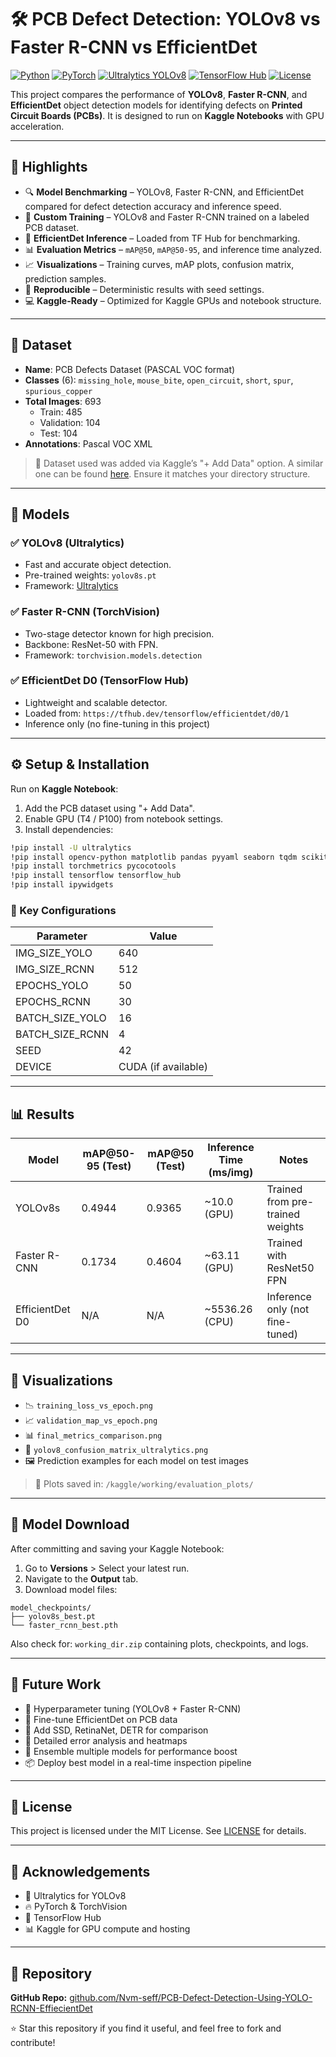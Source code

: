 # 🛠️ PCB Defect Detection: YOLOv8 vs Faster R-CNN vs EfficientDet

[![Python](https://img.shields.io/badge/Python-3.11+-blue.svg)](https://www.python.org/)
[![PyTorch](https://img.shields.io/badge/PyTorch-2.5+-orange.svg)](https://pytorch.org/)
[![Ultralytics YOLOv8](https://img.shields.io/badge/Ultralytics-YOLOv8-blue)](https://github.com/ultralytics/ultralytics)
[![TensorFlow Hub](https://img.shields.io/badge/TensorFlow%20Hub-EfficientDet-yellow)](https://tfhub.dev/)
[![License](https://img.shields.io/badge/License-MIT-green.svg)](LICENSE)

This project compares the performance of **YOLOv8**, **Faster R-CNN**, and **EfficientDet** object detection models for identifying defects on **Printed Circuit Boards (PCBs)**. It is designed to run on **Kaggle Notebooks** with GPU acceleration.

---

## 🚀 Highlights

- 🔍 **Model Benchmarking** – YOLOv8, Faster R-CNN, and EfficientDet compared for defect detection accuracy and inference speed.
- 🧠 **Custom Training** – YOLOv8 and Faster R-CNN trained on a labeled PCB dataset.
- 🧪 **EfficientDet Inference** – Loaded from TF Hub for benchmarking.
- 📊 **Evaluation Metrics** – `mAP@50`, `mAP@50-95`, and inference time analyzed.
- 📈 **Visualizations** – Training curves, mAP plots, confusion matrix, prediction samples.
- 🔁 **Reproducible** – Deterministic results with seed settings.
- 💻 **Kaggle-Ready** – Optimized for Kaggle GPUs and notebook structure.

---

## 📂 Dataset

- **Name**: PCB Defects Dataset (PASCAL VOC format)
- **Classes** (6): `missing_hole`, `mouse_bite`, `open_circuit`, `short`, `spur`, `spurious_copper`
- **Total Images**: 693  
    - Train: 485  
    - Validation: 104  
    - Test: 104  
- **Annotations**: Pascal VOC XML

> 📌 Dataset used was added via Kaggle’s "+ Add Data" option. A similar one can be found [here](https://www.kaggle.com/datasets/). Ensure it matches your directory structure.

---

## 🧠 Models

### ✅ YOLOv8 (Ultralytics)
- Fast and accurate object detection.
- Pre-trained weights: `yolov8s.pt`
- Framework: [Ultralytics](https://github.com/ultralytics/ultralytics)

### ✅ Faster R-CNN (TorchVision)
- Two-stage detector known for high precision.
- Backbone: ResNet-50 with FPN.
- Framework: `torchvision.models.detection`

### ✅ EfficientDet D0 (TensorFlow Hub)
- Lightweight and scalable detector.
- Loaded from: `https://tfhub.dev/tensorflow/efficientdet/d0/1`
- Inference only (no fine-tuning in this project)

---

## ⚙️ Setup & Installation

Run on **Kaggle Notebook**:

1. Add the PCB dataset using "+ Add Data".
2. Enable GPU (T4 / P100) from notebook settings.
3. Install dependencies:

```bash
!pip install -U ultralytics
!pip install opencv-python matplotlib pandas pyyaml seaborn tqdm scikit-learn
!pip install torchmetrics pycocotools
!pip install tensorflow tensorflow_hub
!pip install ipywidgets
```

### 📌 Key Configurations

| Parameter        | Value |
|------------------|--------|
| IMG_SIZE_YOLO    | 640    |
| IMG_SIZE_RCNN    | 512    |
| EPOCHS_YOLO      | 50     |
| EPOCHS_RCNN      | 30     |
| BATCH_SIZE_YOLO  | 16     |
| BATCH_SIZE_RCNN  | 4      |
| SEED             | 42     |
| DEVICE           | CUDA (if available) |

---

## 📊 Results

| Model         | mAP@50-95 (Test) | mAP@50 (Test) | Inference Time (ms/img) | Notes |
|---------------|------------------|---------------|---------------------------|-------|
| YOLOv8s       | 0.4944           | 0.9365        | ~10.0 (GPU)               | Trained from pre-trained weights |
| Faster R-CNN  | 0.1734           | 0.4604        | ~63.11 (GPU)              | Trained with ResNet50 FPN |
| EfficientDet D0 | N/A            | N/A           | ~5536.26 (CPU)            | Inference only (not fine-tuned) |

---

## 📸 Visualizations

- 📉 `training_loss_vs_epoch.png`
- 📈 `validation_map_vs_epoch.png`
- 📊 `final_metrics_comparison.png`
- 🔀 `yolov8_confusion_matrix_ultralytics.png`
- 🖼️ Prediction examples for each model on test images

> 📁 Plots saved in: `/kaggle/working/evaluation_plots/`

---

## 💾 Model Download

After committing and saving your Kaggle Notebook:

1. Go to **Versions** > Select your latest run.
2. Navigate to the **Output** tab.
3. Download model files:

```
model_checkpoints/
├── yolov8s_best.pt
└── faster_rcnn_best.pth
```

Also check for: `working_dir.zip` containing plots, checkpoints, and logs.

---

## 🔭 Future Work

- 📌 Hyperparameter tuning (YOLOv8 + Faster R-CNN)
- 🔄 Fine-tune EfficientDet on PCB data
- 🔧 Add SSD, RetinaNet, DETR for comparison
- 🧪 Detailed error analysis and heatmaps
- 🧠 Ensemble multiple models for performance boost
- 📦 Deploy best model in a real-time inspection pipeline

---

## 📜 License

This project is licensed under the MIT License. See [LICENSE](LICENSE) for details.

---

## 🙌 Acknowledgements

- 🧠 Ultralytics for YOLOv8
- 🔥 PyTorch & TorchVision
- 🧪 TensorFlow Hub
- 📊 Kaggle for GPU compute and hosting

---

## 🔗 Repository

**GitHub Repo:** [github.com/Nvm-seff/PCB-Defect-Detection-Using-YOLO-RCNN-EffiecientDet](https://github.com/Nvm-seff/PCB-Defect-Detection-Using-YOLO-RCNN-EffiecientDet)

⭐ Star this repository if you find it useful, and feel free to fork and contribute!